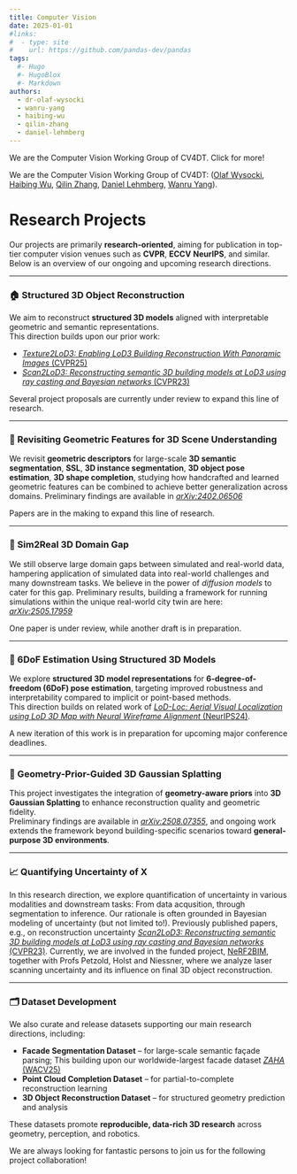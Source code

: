 ```yaml
---
title: Computer Vision
date: 2025-01-01
#links:
#  - type: site
#    url: https://github.com/pandas-dev/pandas
tags:
  #- Hugo
  #- HugoBlox
  #- Markdown
authors:
  - dr-olaf-wysocki
  - wanru-yang
  - haibing-wu
  - qilin-zhang
  - daniel-lehmberg
---
```


We are the Computer Vision Working Group of CV4DT. Click for more!

<!--more-->

We are the Computer Vision Working Group of CV4DT: ([Olaf Wysocki](/author/dr-olaf-wysocki/), [Haibing Wu](/author/haibing-wu/), [Qilin Zhang](/author/qilin-zhang/), [Daniel Lehmberg](/author/daniel-lehmberg/), [Wanru Yang](/author/wanru-yang/)).

# Research Projects

Our projects are primarily **research-oriented**, aiming for publication in top-tier computer vision venues such as **CVPR**, **ECCV** **NeurIPS**, and similar.  
Below is an overview of our ongoing and upcoming research directions.

---

### 🏠 Structured 3D Object Reconstruction

We aim to reconstruct **structured 3D models** aligned with interpretable geometric and semantic representations.  
This direction builds upon our prior work:  
- [*Texture2LoD3: Enabling LoD3 Building Reconstruction With Panoramic Images* (CVPR25)](https://openaccess.thecvf.com/content/CVPR2025W/USM3D/papers/Tang_Texture2LoD3_Enabling_LoD3_Building_Reconstruction_With_Panoramic_Images_CVPRW_2025_paper.pdf)  
- [*Scan2LoD3: Reconstructing semantic 3D building models at LoD3 using ray casting and Bayesian networks* (CVPR23)](https://openaccess.thecvf.com/content/CVPR2023W/PCV/papers/Wysocki_Scan2LoD3_Reconstructing_Semantic_3D_Building_Models_at_LoD3_Using_Ray_CVPRW_2023_paper.pdf)  

Several project proposals are currently under review to expand this line of research.

---

### 🧩 Revisiting Geometric Features for 3D Scene Understanding

We revisit **geometric descriptors** for large-scale **3D semantic segmentation**, **SSL**, **3D instance segmentation**, **3D object pose estimation**, **3D shape completion**,  studying how handcrafted and learned geometric features can be combined to achieve better generalization across domains. Preliminary findings are available in [*arXiv:2402.06506*](https://arxiv.org/pdf/2402.06506) 

Papers are in the making to expand this line of research.

---

### 🏁 Sim2Real 3D Domain Gap

We still observe large domain gaps between simulated and real-world data, hampering application of simulated data into real-world challenges and many downstream tasks. We believe in the power of *diffusion models* to cater for this gap. Preliminary results, building a framework for running simulations within the unique real-world city twin are here: [*arXiv:2505.17959*](https://arxiv.org/abs/2505.17959)

One paper is under review, while another draft is in preparation. 

---


### 🧭 6DoF Estimation Using Structured 3D Models

We explore **structured 3D model representations** for **6-degree-of-freedom (6DoF) pose estimation**, targeting improved robustness and interpretability compared to implicit or point-based methods.  
This direction builds on related work of [*LoD-Loc: Aerial Visual Localization using LoD 3D
Map with Neural Wireframe Alignment* (NeurIPS24)](https://proceedings.neurips.cc/paper_files/paper/2024/file/d78ece6613953f46501b958b7bb4582f-Paper-Conference.pdf).
  
A new iteration of this work is in preparation for upcoming major conference deadlines.

---

### 🌌 Geometry-Prior-Guided 3D Gaussian Splatting

This project investigates the integration of **geometry-aware priors** into **3D Gaussian Splatting** to enhance reconstruction quality and geometric fidelity.  
Preliminary findings are available in [*arXiv:2508.07355*](https://arxiv.org/pdf/2508.07355), and ongoing work extends the framework beyond building-specific scenarios toward **general-purpose 3D environments**.

---

### 📈 Quantifying Uncertainty of X

In this research direction, we explore quantification of uncertainty in various modalities and downstream tasks: From data acqusition, through segmentation to inference. Our rationale is often grounded in Bayesian modeling of uncertainty (but not limited to!). Previously published papers, e.g., on reconstruction uncertainty
[*Scan2LoD3: Reconstructing semantic 3D building models at LoD3 using ray casting and Bayesian networks* (CVPR23)](https://openaccess.thecvf.com/content/CVPR2023W/PCV/papers/Wysocki_Scan2LoD3_Reconstructing_Semantic_3D_Building_Models_at_LoD3_Using_Ray_CVPRW_2023_paper.pdf). 
Currently, we are involved in the funded project, [NeRF2BIM](https://www.asg.ed.tum.de/en/gds/forschung-research/projects/nerf2bim/), together with Profs Petzold, Holst and Niessner, where we analyze laser scanning uncertainty and its influence on final 3D object reconstruction.


---

### 🗂️ Dataset Development

We also curate and release datasets supporting our main research directions, including:  
- **Facade Segmentation Dataset** – for large-scale semantic façade parsing; This building upon our worldwide-largest facade dataset [*ZAHA* (WACV25)](https://openaccess.thecvf.com/content/WACV2025/html/Wysocki_ZAHA_Introducing_the_Level_of_Facade_Generalization_and_the_Large-Scale_WACV_2025_paper.html) 
- **Point Cloud Completion Dataset** – for partial-to-complete reconstruction learning  
- **3D Object Reconstruction Dataset** – for structured geometry prediction and analysis  

These datasets promote **reproducible, data-rich 3D research** across geometry, perception, and robotics.



We are always looking for fantastic persons to join us for the following project collaboration!
